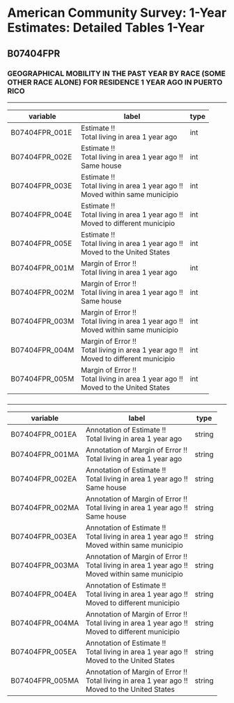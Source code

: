 # American Community Survey: 1-Year Estimates: Detailed Tables 1-Year

## B07404FPR

### GEOGRAPHICAL MOBILITY IN THE PAST YEAR BY RACE (SOME OTHER RACE ALONE) FOR RESIDENCE 1 YEAR AGO IN PUERTO RICO

___

| variable | label | type |
| ----- | ----- | ----- |
| B07404FPR_001E | Estimate !!<br>Total living in area 1 year ago | int |
| B07404FPR_002E | Estimate !!<br>Total living in area 1 year ago !!<br>Same house | int |
| B07404FPR_003E | Estimate !!<br>Total living in area 1 year ago !!<br>Moved within same municipio | int |
| B07404FPR_004E | Estimate !!<br>Total living in area 1 year ago !!<br>Moved to different municipio | int |
| B07404FPR_005E | Estimate !!<br>Total living in area 1 year ago !!<br>Moved to the United States | int |
| B07404FPR_001M | Margin of Error !!<br>Total living in area 1 year ago | int |
| B07404FPR_002M | Margin of Error !!<br>Total living in area 1 year ago !!<br>Same house | int |
| B07404FPR_003M | Margin of Error !!<br>Total living in area 1 year ago !!<br>Moved within same municipio | int |
| B07404FPR_004M | Margin of Error !!<br>Total living in area 1 year ago !!<br>Moved to different municipio | int |
| B07404FPR_005M | Margin of Error !!<br>Total living in area 1 year ago !!<br>Moved to the United States | int |
### 

___

| variable | label | type |
| ----- | ----- | ----- |
| B07404FPR_001EA | Annotation of Estimate !!<br>Total living in area 1 year ago | string |
| B07404FPR_001MA | Annotation of Margin of Error !!<br>Total living in area 1 year ago | string |
| B07404FPR_002EA | Annotation of Estimate !!<br>Total living in area 1 year ago !!<br>Same house | string |
| B07404FPR_002MA | Annotation of Margin of Error !!<br>Total living in area 1 year ago !!<br>Same house | string |
| B07404FPR_003EA | Annotation of Estimate !!<br>Total living in area 1 year ago !!<br>Moved within same municipio | string |
| B07404FPR_003MA | Annotation of Margin of Error !!<br>Total living in area 1 year ago !!<br>Moved within same municipio | string |
| B07404FPR_004EA | Annotation of Estimate !!<br>Total living in area 1 year ago !!<br>Moved to different municipio | string |
| B07404FPR_004MA | Annotation of Margin of Error !!<br>Total living in area 1 year ago !!<br>Moved to different municipio | string |
| B07404FPR_005EA | Annotation of Estimate !!<br>Total living in area 1 year ago !!<br>Moved to the United States | string |
| B07404FPR_005MA | Annotation of Margin of Error !!<br>Total living in area 1 year ago !!<br>Moved to the United States | string |


